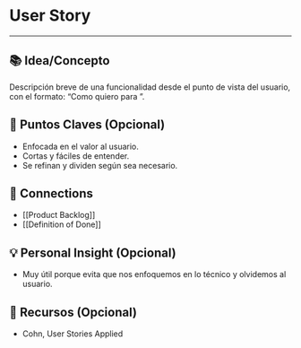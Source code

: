 # **User Story**

---

## 📚 Idea/Concepto

Descripción breve de una funcionalidad desde el punto de vista del usuario, con el formato: “Como <rol> quiero <funcionalidad> para <beneficio>”.

## 📌 Puntos Claves (Opcional)

- Enfocada en el valor al usuario.
- Cortas y fáciles de entender.
- Se refinan y dividen según sea necesario.

## 🔗 Connections

- [[Product Backlog]]
- [[Definition of Done]]

## 💡 Personal Insight (Opcional)

- Muy útil porque evita que nos enfoquemos en lo técnico y olvidemos al usuario.

## 🧾 Recursos (Opcional)

- Cohn, User Stories Applied
